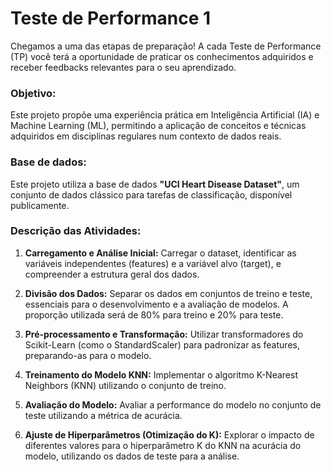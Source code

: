# Teste de Performance 1

Chegamos a uma das etapas de preparação! A cada Teste de Performance (TP) você terá a oportunidade de praticar os conhecimentos adquiridos e receber feedbacks relevantes para o seu aprendizado.

### Objetivo:
Este projeto propõe uma experiência prática em Inteligência Artificial (IA) e Machine Learning (ML), permitindo a aplicação de conceitos e técnicas adquiridos em disciplinas regulares num contexto de dados reais.

### Base de dados:
Este projeto utiliza a base de dados **"UCI Heart Disease Dataset"**, um conjunto de dados clássico para tarefas de classificação, disponível publicamente.

### Descrição das Atividades:

1. **Carregamento e Análise Inicial:** Carregar o dataset, identificar as variáveis independentes (features) e a variável alvo (target), e compreender a estrutura geral dos dados.

2. **Divisão dos Dados:** Separar os dados em conjuntos de treino e teste, essenciais para o desenvolvimento e a avaliação de modelos. A proporção utilizada será de 80% para treino e 20% para teste.

3. **Pré-processamento e Transformação:** Utilizar transformadores do Scikit-Learn (como o StandardScaler) para padronizar as features, preparando-as para o modelo.

4. **Treinamento do Modelo KNN:** Implementar o algoritmo K-Nearest Neighbors (KNN) utilizando o conjunto de treino.

5. **Avaliação do Modelo:** Avaliar a performance do modelo no conjunto de teste utilizando a métrica de acurácia.

6. **Ajuste de Hiperparâmetros (Otimização do K):** Explorar o impacto de diferentes valores para o hiperparâmetro K do KNN na acurácia do modelo, utilizando os dados de teste para a análise.

